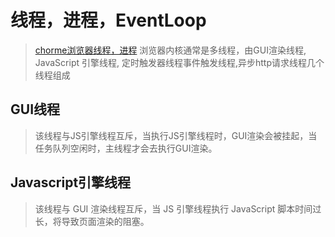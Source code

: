 # 线程，进程，EventLoop
> [chorme浏览器线程，进程](https://www.yuque.com/xiezhongfu/chrome/vocb5s)
浏览器内核通常是多线程，由GUI渲染线程, JavaScript 引擎线程, 定时触发器线程事件触发线程,异步http请求线程几个线程组成

## GUI线程
> 该线程与JS引擎线程互斥，当执行JS引擎线程时，GUI渲染会被挂起，当任务队列空闲时，主线程才会去执行GUI渲染。

## Javascript引擎线程
> 该线程与 GUI 渲染线程互斥，当 JS 引擎线程执行 JavaScript 脚本时间过长，将导致页面渲染的阻塞。

